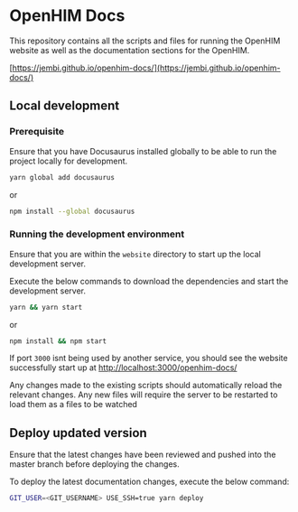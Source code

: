 # OpenHIM Docs

This repository contains all the scripts and files for running the OpenHIM website as well as the documentation sections for the OpenHIM.

[https://jembi.github.io/openhim-docs/](https://jembi.github.io/openhim-docs/)

## Local development

### Prerequisite

Ensure that you have Docusaurus installed globally to be able to run the project locally for development.

```sh
yarn global add docusaurus
```

or

```sh
npm install --global docusaurus
```

### Running the development environment

Ensure that you are within the `website` directory to start up the local development server.

Execute the below commands to download the dependencies and start the development server.

```sh
yarn && yarn start
```

or

```sh
npm install && npm start
```

If port `3000` isnt being used by another service, you should see the website successfully start up at [http://localhost:3000/openhim-docs/](http://localhost:3000/openhim-docs/)

Any changes made to the existing scripts should automatically reload the relevant changes. Any new files will require the server to be restarted to load them as a files to be watched

## Deploy updated version

Ensure that the latest changes have been reviewed and pushed into the master branch before deploying the changes.

To deploy the latest documentation changes, execute the below command:

```sh
GIT_USER=<GIT_USERNAME> USE_SSH=true yarn deploy
```
